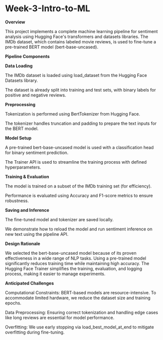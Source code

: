 # Week-3-Intro-to-ML
**Overview**

This project implements a complete machine learning pipeline for sentiment analysis using Hugging Face's transformers and datasets libraries. The IMDb dataset, which contains labeled movie reviews, is used to fine-tune a pre-trained BERT model (bert-base-uncased).

**Pipeline Components**

**Data Loading**

The IMDb dataset is loaded using load_dataset from the Hugging Face Datasets library.

The dataset is already split into training and test sets, with binary labels for positive and negative reviews.

**Preprocessing**

Tokenization is performed using BertTokenizer from Hugging Face.

The tokenizer handles truncation and padding to prepare the text inputs for the BERT model.

**Model Setup**

A pre-trained bert-base-uncased model is used with a classification head for binary sentiment prediction.

The Trainer API is used to streamline the training process with defined hyperparameters.

**Training & Evaluation**

The model is trained on a subset of the IMDb training set (for efficiency).

Performance is evaluated using Accuracy and F1-score metrics to ensure robustness.

**Saving and Inference**

The fine-tuned model and tokenizer are saved locally.

We demonstrate how to reload the model and run sentiment inference on new text using the pipeline API.

**Design Rationale**

We selected the bert-base-uncased model because of its proven effectiveness in a wide range of NLP tasks. Using a pre-trained model significantly reduces training time while maintaining high accuracy. The Hugging Face Trainer simplifies the training, evaluation, and logging process, making it easier to manage experiments.

**Anticipated Challenges**

Computational Constraints: BERT-based models are resource-intensive. To accommodate limited hardware, we reduce the dataset size and training epochs.

Data Preprocessing: Ensuring correct tokenization and handling edge cases like long reviews are essential for model performance.

Overfitting: We use early stopping via load_best_model_at_end to mitigate overfitting during fine-tuning.
